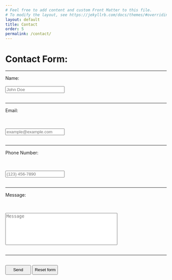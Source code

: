 ```yaml
---
# Feel free to add content and custom Front Matter to this file.
# To modify the layout, see https://jekyllrb.com/docs/themes/#overriding-theme-defaults
layout: default
title: Contact
order: 5
permalink: /contact/
---
```


<style>
	.comment {
		resize: none;
    height: 100px;
    width: 350px;
  }
</style>

<style>	
	.test{
    height:30px;
    width:80px;
  }

</style>

# Contact Form:

<hr>

<form action="https://submit-form.com/AL5ugzPQ">
  <label for="name">Name:</label>
  <br>
  <br>
  <input type="text" id="name" name="name" placeholder="John Doe" required="" />
  
  <br>
  <br>
  <hr>
  
  <label for="email">Email:</label>
  
  <br>
  <br>
  
  <input type="email" id="email" name="email" placeholder="example@example.com" required="" />
  
  <br>
  <br>
  <hr>

  <label for="phone">Phone Number:</label>

  <br>
  <br>

  <input type="tel" name="phone" maxlength="14" minlength="7" placeholder="(123) 456-7890">
  
  <br>
  <br>
  <hr>

  <label for="message">Message:</label>
  
  <br>
  <br>
  
  <textarea
  id="message"
  name="message"
  placeholder="Message"
  required
  class = comment
  ></textarea>
  
  <br>
  <br>
  <hr>
  <br>
  <button class= test type="submit">Send</button>
  <input type="reset" value="Reset form" class=test>
</form>

